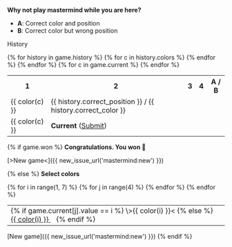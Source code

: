 **Why not play mastermind while you are here?**

- **A**: Correct color and position
- **B**: Correct color but wrong position

History
<table>
<tr>
<th>1</th>
<th>2</th>
<th>3</th>
<th>4</th>
<th>A / B</th>
</tr>
{% for history in game.history %}
<tr>
{% for c in history.colors %}
<td>{{ color(c) }}</td>
{% endfor %}
<td>{{ history.correct_position }} / {{ history.correct_color }}</td>
</tr>
{% endfor %}
<tr>
{% for c in game.current %}
<td>{{ color(c) }}</td>
{% endfor %}
<td><strong>Current</strong> (<a href="{{ new_issue_url('mastermind:commit') }}">Submit</a>)</td>
</tr>
</table>



{% if game.won %}
<strong>Congratulations. You won :tada:</strong>

[>New game<]({{ new_issue_url('mastermind:new') }})

{% else %}
<strong>Select colors</strong>
<table>
{% for i in range(1, 7) %}
<tr>
{% for j in range(4) %}
<td>
{% if game.current[j].value == i %}
\>{{ color(i) }}<
{% else %}
&nbsp;<a href="{{ select_url(j, i) }}">
{{ color(i) }}
</a>&nbsp;&nbsp;
{% endif %}
</td>
{% endfor %}
</tr>
{% endfor %}
</table>

[New game]({{ new_issue_url('mastermind:new') }})
{% endif %}
